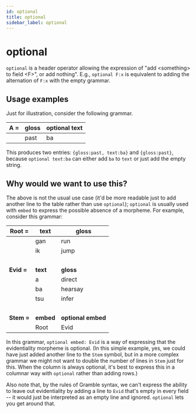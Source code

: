 ```yaml
---
id: optional
title: optional
sidebar_label: optional
---
```


# optional

`optional` is a header operator allowing the expression of "add \<something\> to field \<F\>", or add nothing".  E.g., `optional F:x` is equivalent to adding the alternation of `F:x` with the empty grammar.

## Usage examples

Just for illustration, consider the following grammar.  

| **A =** | **gloss** | **optional text** |
|----|----|-----|
|    | past | ba |

This produces two entries: `{gloss:past, text:ba}` and `{gloss:past}`, because `optional text:ba` can either add `ba` to `text` or just add the empty string.  

## Why would we want to use this?

The above is not the usual use case (it'd be more readable just to add another line to the table rather than use `optional`); `optional` is usually used with `embed` to express the possible absence of a morpheme.  For example, consider this grammar:

| **Root =** | **text** | **gloss** | 
|----|----|-----|
|    | gan | run |
|    | ik | jump |
| &nbsp; |
| **Evid =** | **text** | **gloss** |
|    | a | direct |
|    | ba | hearsay |
|    | tsu | infer |
| &nbsp; |
| **Stem =** | **embed** | **optional embed** |
|         | Root | Evid |

In this grammar, `optional embed: Evid` is a way of expressing that the evidentiality morpheme is optional.  (In this simple example, yes, we could have just added another line to the `Stem` symbol, but in a more complex grammar we might not want to double the number of lines in `Stem` just for this.  When the column is always optional, it's best to express this in a columnar way with `optional` rather than adding rows.)

Also note that, by the rules of Gramble syntax, we can't express the ability to leave out evidentiality by adding a line to `Evid` that's empty in every field -- it would just be interpreted as an empty line and ignored.  `optional` lets you get around that.
